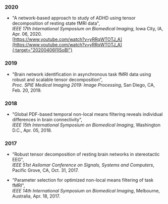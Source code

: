 ### 2020

* "A network-based approach to study of ADHD using tensor decomposition of resting state fMRI data",  
*IEEE 17th International Symposium on Biomedical Imaging*, Iowa City, IA, Apr. 06, 2020.  
[https://www.youtube.com/watch?v=yRRqWTOTJ_A](https://www.youtube.com/watch?v=yRRqWTOTJ_A){:target="20200406I1ISoBI"}

### 2019

* "Brain network identification in asynchronous task fMRI data using robust and scalable tensor decomposition",  
*Proc. SPIE Medical Imaging 2019: Image Processing*, San Diego, CA, Feb. 20, 2019.

### 2018

* "Global PDF-based temporal non-local means filtering reveals individual differences in brain connectivity",  
*IEEE 15th International Symposium on Biomedical Imaging*, Washington D.C., Apr. 05, 2018.

### 2017

* "Robust tensor decomposition of resting brain networks in stereotactic EEG",  
*IEEE 51st Asilomar Conference on Signals, Systems and Computers*, Pacific Grove, CA, Oct. 31, 2017.

* "Parameter selection for optimized non-local means filtering of task fMRI",  
*IEEE 14th International Symposium on Biomedical Imaging*, Melbourne, Australia, Apr. 18, 2017.
